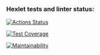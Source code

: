 ### Hexlet tests and linter status:
[![Actions Status](https://github.com/HelenOne/frontend-bootcamp-project-46/workflows/hexlet-check/badge.svg)](https://github.com/HelenOne/frontend-bootcamp-project-46/actions)

[![Test Coverage](https://api.codeclimate.com/v1/badges/ace907b15c883a0faeb3/test_coverage)](https://codeclimate.com/github/HelenOne/frontend-bootcamp-project-46/test_coverage)

[![Maintainability](https://api.codeclimate.com/v1/badges/ace907b15c883a0faeb3/maintainability)](https://codeclimate.com/github/HelenOne/frontend-bootcamp-project-46/maintainability)